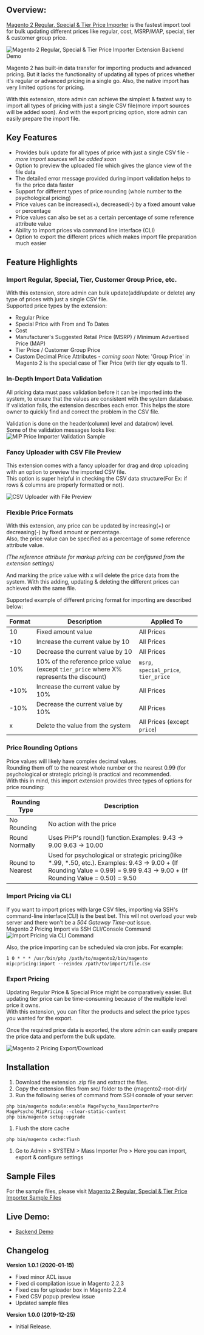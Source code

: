 ## Overview:
[Magento 2 Regular, Special & Tier Price Importer](https://www.magepsycho.com/extensions/magento-2/magento2-mass-regular-special-tier-group-price-importer.html) is the fastest import tool for bulk updating different prices like regular, cost, MSRP/MAP, special, tier & customer group price.

![Magento 2 Regular, Special & Tier Price Importer Extension Backend Demo](http://g.recordit.co/9t1Dt1srQD.gif)

Magento 2 has built-in data transfer for importing products and advanced pricing. But it lacks the functionality of updating all types of prices whether it's regular or advanced pricing in a single go.
Also, the native import has very limited options for pricing.

With this extension, store admin can achieve the simplest & fastest way to import all types of pricing with just a single CSV file(more import sources will be added soon).
And with the export pricing option, store admin can easily prepare the import file.

## Key Features
* Provides bulk update for all types of price with just a single CSV file - *more import sources will be added soon*
* Option to preview the uploaded file which gives the glance view of the file data
* The detailed error message provided during import validation helps to fix the price data faster
* Support for different types of price rounding (whole number to the psychological pricing)
* Price values can be increased(+), decreased(-) by a fixed amount value or percentage
* Price values can also be set as a certain percentage of some reference attribute value
* Ability to import prices via command line interface (CLI)
* Option to export the different prices which makes import file preparation much easier

## Feature Highlights

### Import Regular, Special, Tier, Customer Group Price, etc.
With this extension, store admin can bulk update(add/update or delete) any type of prices with just a single CSV file.  
Supported price types by the extension:  

* Regular Price
* Special Price with From and To Dates
* Cost
* Manufacturer's Suggested Retail Price (MSRP) / Minimum Advertised Price (MAP)
* Tier Price / Customer Group Price
* Custom Decimal Price Attributes - *coming soon*
Note: 'Group Price' in Magento 2 is the special case of Tier Price (with tier qty equals to 1).

### In-Depth Import Data Validation
All pricing data must pass validation before it can be imported into the system, to ensure that the values are consistent with the system database.  
If validation fails, the extension describes each error. This helps the store owner to quickly find and correct the problem in the CSV file.  

Validation is done on the header(column) level and data(row) level.  
Some of the validation messages looks like:
![MIP Price Importer Validation Sample](https://www.magepsycho.com/media/catalog/product/7/-/7-3-magento2-mip-price-importer-validation-sample.png)

### Fancy Uploader with CSV File Preview
This extension comes with a fancy uploader for drag and drop uploading with an option to preview the imported CSV file.  
This option is super helpful in checking the CSV data structure(For Ex: if rows & columns are properly formatted or not).  

![CSV Uploader with File Preview](https://www.magepsycho.com/media/catalog/product/6/-/6-2-magento2-mip-price-importer-csv-file-previewer.png)

### Flexible Price Formats
With this extension, any price can be updated by increasing(+) or decreasing(-) by fixed amount or percentage.  
Also, the price value can be specified as a percentage of some reference attribute value.  

*(The reference attribute for markup pricing can be configured from the extension settings)*

And marking the price value with x will delete the price data from the system. With this adding, updating & deleting the different prices can achieved with the same file.

Supported example of different pricing format for importing are described below:

| Format | Description | Applied To |
| ------- | -------------- | ------------ |
| 10   | 	Fixed amount value  | All Prices |
| +10   | Increase the current value by 10  | All Prices |
| -10   | Decrease the current value by 10  | All Prices |
| 10%   | 10% of the reference price value (except `tier_price` where X% represents the discount) | `msrp`, `special_price`, `tier_price` |
| +10%  | Increase the current value by 10%  | All Prices |
| -10%  | Decrease the current value by 10%  | All Prices |
| x | Delete the value from the system  | All Prices (except `price`) |


### Price Rounding Options
Price values will likely have complex decimal values.  
Rounding them off to the nearest whole number or the nearest 0.99 (for psychological or strategic pricing) is practical and recommended.  
With this in mind, this import extension provides three types of options for price rounding:  

| Rounding Type    | Description                                                                                                                                                                       |
|------------------|-----------------------------------------------------------------------------------------------------------------------------------------------------------------------------------|
| No Rounding      | No action with the price                                                                                                                                                          |
| Round Normally   | Uses PHP's round() function.Examples:  9.43 -> 9.00  9.63 -> 10.00                                                                                                                |
| Round to Nearest | Used for psychological or strategic pricing(like *.99, *.50, etc.). Examples:  9.43 -> 9.00 + (If Rounding Value = 0.99) = 9.99  9.43 -> 9.00 + (If Rounding Value = 0.50) = 9.50 |

### Import Pricing via CLI
If you want to import prices with large CSV files, importing via SSH's command-line interface(CLI) is the best bet. This will not overload your web server and there won't be a *504 Gateway Time-out* issue.  
Magento 2 Pricing Import via SSH CLI/Console Command
![Import Pricing via CLI Command](https://www.magepsycho.com/media/catalog/product/m/i/mip-pricing-import-via-console-command.png)

Also, the price importing can be scheduled via cron jobs. For example:
```
1 0 * * * /usr/bin/php /path/to/magento2/bin/magento mip:pricing:import --reindex /path/to/import/file.csv
```

### Export Pricing
Updating Regular Price & Special Price might be comparatively easier. But updating tier price can be time-consuming because of the multiple level price it owns.  
With this extension, you can filter the products and select the price types you wanted for the export.  

Once the required price data is exported, the store admin can easily prepare the price data and perform the bulk update.

![Magento 2 Pricing Export/Download](https://www.magepsycho.com/media/catalog/product/9/-/9-3-magento2-mip-price-importer-export-pricing-download.png)

## Installation
1. Download the extension .zip file and extract the files.
1. Copy the extension files from src/ folder to the {magento2-root-dir}/
1. Run the following series of command from SSH console of your server:
```
php bin/magento module:enable MagePsycho_MassImporterPro MagePsycho_MipPricing --clear-static-content
php bin/magento setup:upgrade
```
1. Flush the store cache
```
php bin/magento cache:flush
```
1. Go to Admin > SYSTEM > Mass Importer Pro > Here you can import, export & configure settings

## Sample Files
For the sample files, please visit [Magento 2 Regular, Special & Tier Price Importer Sample Files](https://github.com/MagePsycho/magento2-regular-special-tier-price-importer-sample-files)

## Live Demo:

* [Backend Demo](http://m2default.mage-expo.com/admin_m2demo/?module=mippricing)

## Changelog
**Version 1.0.1 (2020-01-15)**  
* Fixed minor ACL issue
* Fixed di compilation issue in Magento 2.2.3
* Fixed css for uploader box in Magento 2.2.4
* Fixed CSV popup preview issue
* Updated sample files

**Version 1.0.0 (2019-12-25)**
    
* Initial Release.
